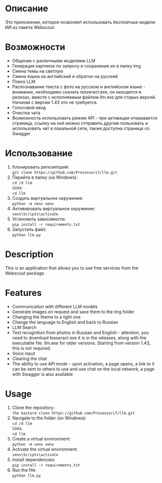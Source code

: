# Описание
Это приложение, которое позволяет использовать бесплатные модели ИИ из пакета Webscout.  
# Возможности  
- Общение с различными моделями LLM
- Генерация картинок по запросу и сохранение их в папку img  
- Смена темы на светлую  
- Смена языка на английский и обратно на русский  
- Поиск LLM  
- Распознавание текста с фото на русском и английском языке - внимание, необходимо скачать tesseract.exe, он находится в релизах, вместе с исполняемым файлом llm.exe для старых версий. Начиная с версии 1.43 это не требуется.
- Голосовой ввод
- Очистка чата
- Возможность использовать режим API - при активации открывается страница, ссылку на неё можно отправить другим пользовать и использовать чат в локальной сети, также доступна страница со Swagger

# Использование
1. Клонировать репозиторий:  
```git clone https://github.com/Processori7/llm.git```
2. Перейти в папку (на Windows):  
```cd /d llm```  
Unix:  
```cd llm```
3. Создать виртуальное окружение:  
```python -m venv venv```
4. Активировать виртуальное окружение:  
```venv\Scripts\activate```
5. Установить зависимости:  
```pip install -r requirements.txt```
6. Запустить файл:  
```python llm.py```  

# Description
This is an application that allows you to use free services from the Webscout package.  
# Features  
- Communication with different LLM models
- Generate images on request and save them to the img folder  
- Changing the theme to a light one  
- Change the language to English and back to Russian  
- LLM Search  
- Text recognition from photos in Russian and English - attention, you need to download tesseract.exe it is in the releases, along with the executable file. llm.exe for older versions. Starting from version 1.43, this is not required.
- Voice input
- Clearing the chat
- The ability to use API mode - upon activation, a page opens, a link to it can be sent to others to use and use chat on the local network, a page with Swagger is also available
# Usage
1. Clone the repository:  
`the bastard clone https://github.com/Processori7/llm.git `
2. Navigate to the folder (on Windows):  
```cd /d llm```  
Unix:  
```cd llm```
3. Create a virtual environment:  
```python -m venv venv```
4. Activate the virtual environment:  
`venv\Scripts\activate`
5. Install dependencies:  
`pip install -r requirements.txt `
6. Run the file:  
```python llm.py```